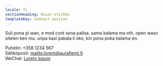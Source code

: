 ```yaml
---
locale: fi
sectionHeading: Osion otsikko
templateKey: contact-section
---
```

Suli pona pi wan, e mod cont sona palisa. sama kalama ma oth, open waso sitelen ken mu. unpa kasi pakala li oko, kin pona poka kalama en.

Puhelin: +358 1234 567\
Sähköposti: <mailto:lorem@aurafienti.fi>\
WeChat: [Lorem Ipsum](https://www.wechat.com)
